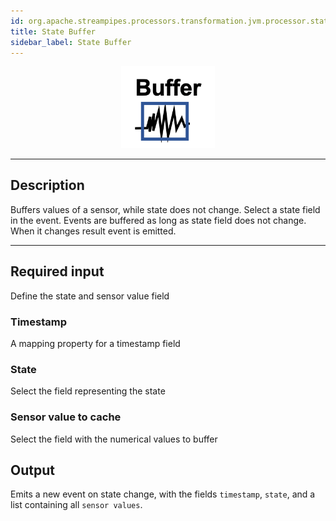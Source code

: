 ```yaml
---
id: org.apache.streampipes.processors.transformation.jvm.processor.state.buffer
title: State Buffer
sidebar_label: State Buffer
---
```


<!--
  ~ Licensed to the Apache Software Foundation (ASF) under one or more
  ~ contributor license agreements.  See the NOTICE file distributed with
  ~ this work for additional information regarding copyright ownership.
  ~ The ASF licenses this file to You under the Apache License, Version 2.0
  ~ (the "License"); you may not use this file except in compliance with
  ~ the License.  You may obtain a copy of the License at
  ~
  ~    http://www.apache.org/licenses/LICENSE-2.0
  ~
  ~ Unless required by applicable law or agreed to in writing, software
  ~ distributed under the License is distributed on an "AS IS" BASIS,
  ~ WITHOUT WARRANTIES OR CONDITIONS OF ANY KIND, either express or implied.
  ~ See the License for the specific language governing permissions and
  ~ limitations under the License.
  ~
  -->



<p align="center"> 
    <img src="/img/pipeline-elements/org.apache.streampipes.processors.transformation.jvm.processor.state.buffer/icon.png" width="150px;" class="pe-image-documentation"/>
</p>

***

## Description

Buffers values of a sensor, while state does not change.
Select a state field in the event. Events are buffered as long as state field does not change. When it changes result event is emitted.

***

## Required input

Define the state and sensor value field

### Timestamp
A mapping  property for a timestamp field

### State
Select the field representing the state 

### Sensor value to cache
Select the field with the numerical values to buffer

## Output
Emits a new event on state change, with the fields `timestamp`, `state`, and a list containing all `sensor values`.
